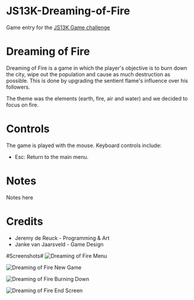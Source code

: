 JS13K-Dreaming-of-Fire
======================

Game entry for the [JS13K Game challenge](http://js13kgames.com/)

# Dreaming of Fire #
Dreaming of Fire is a game in which the player's objective is to burn down the city, wipe out the population and cause as much destruction as possible.
This is done by upgrading the sentient flame's influence over his followers.

The theme was the elements (earth, fire, air and water) and we decided to focus on fire.

# Controls #
The game is played with the mouse. Keyboard controls include:
* Esc: Return to the main menu.


# Notes #
Notes here

# Credits #
* Jeremy de Reuck - Programming & Art
* Janke van Jaarsveld - Game Design

#Screenshots#
![Dreaming of Fire Menu](http://gaming.pixelreactor.co.za/dreaming_of_fire/screenshots/menu.jpg "Dreaming of Fire Menu")

![Dreaming of Fire New Game](http://gaming.pixelreactor.co.za/dreaming_of_fire/screenshots/newGame.jpg "Dreaming of Fire New Game")

![Dreaming of Fire Burning Down](http://gaming.pixelreactor.co.za/dreaming_of_fire/screenshots/onFire_02.jpg "Dreaming of Fire Burning Down")

![Dreaming of Fire End Screen](http://gaming.pixelreactor.co.za/dreaming_of_fire/screenshots/victoryScreen.jpg "Dreaming of Fire End Screen")